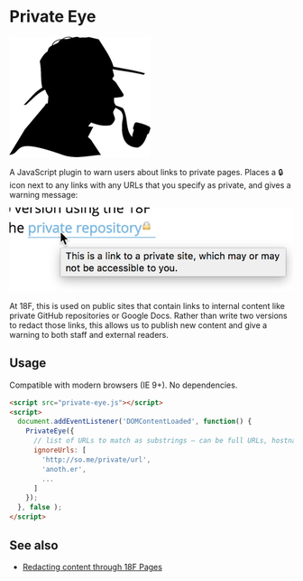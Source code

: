 # Private Eye

![detective image](assets/detective.png)

<!-- c/o https://pixabay.com/en/detective-male-man-profile-156465/ -->

A JavaScript plugin to warn users about links to private pages. Places a :lock: icon next to any links with any URLs that you specify as private, and gives a warning message:

![screenshot](assets/screenshot.png)

At 18F, this is used on public sites that contain links to internal content like private GitHub repositories or Google Docs. Rather than write two versions to redact those links, this allows us to publish new content and give a warning to both staff and external readers.

## Usage

Compatible with modern browsers (IE 9+). No dependencies.

```html
<script src="private-eye.js"></script>
<script>
  document.addEventListener('DOMContentLoaded', function() {
    PrivateEye({
      // list of URLs to match as substrings – can be full URLs, hostnames, etc.
      ignoreUrls: [
        'http://so.me/private/url',
        'anoth.er',
        ...
      ]
    });
  }, false );
</script>
```

## See also

* [Redacting content through 18F Pages](https://github.com/18F/pages-server/blob/master/README.md#publishing-to-internal-and-external-sites-from-the-same-branch)
